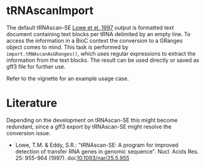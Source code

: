 # tRNAscanImport

The default tRNAscan-SE [Lowe et el. 1997](#Literature) output is formatted text document containing 
text blocks per tRNA delimited by an empty line. 
To access the information in a BioC context the conversion to a GRanges object 
comes to mind. This task is performed by `import.tRNAscanAsGRanges()`, which uses 
regular expressions to extract the information from the text blocks. The result
can be used directly or saved as gff3 file for further use.

Refer to the vignette for an example usage case.

# Literature

Depending on the development on tRNAscan-SE this might become redundant, since
a gff3 export by tRNAscan-SE might resolve the conversion issue. 

- Lowe, T.M. & Eddy, S.R.: "tRNAscan-SE: A program for 
improved detection of transfer RNA genes in genomic sequence". Nucl. Acids Res. 
25: 955-964 (1997). 
doi:[10.1093/nar/25.5.955](https://doi.org/10.1093/nar/25.5.955)
